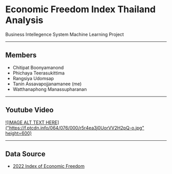 # Economic Freedom Index Thailand Analysis
Business Intellegence System Machine Learning Project
___
## Members
- Chitipat Boonyamanond
- Phichaya Teerasukittima
- Rangsiya Udomsap
- Tanin Assavapojjanamanee (me)
- Watthanaphong Manassupharanan
___
## Youtube Video
[![IMAGE ALT TEXT HERE]("https://f.ptcdn.info/064/076/000/r5r4ea3j0UorVV2H2pQ-o.jpg" height=600)](https://www.youtube.com/feed/subscriptions)
___
## Data Source
- [2022 Index of Economic Freedom](https://www.heritage.org/index/explore)
